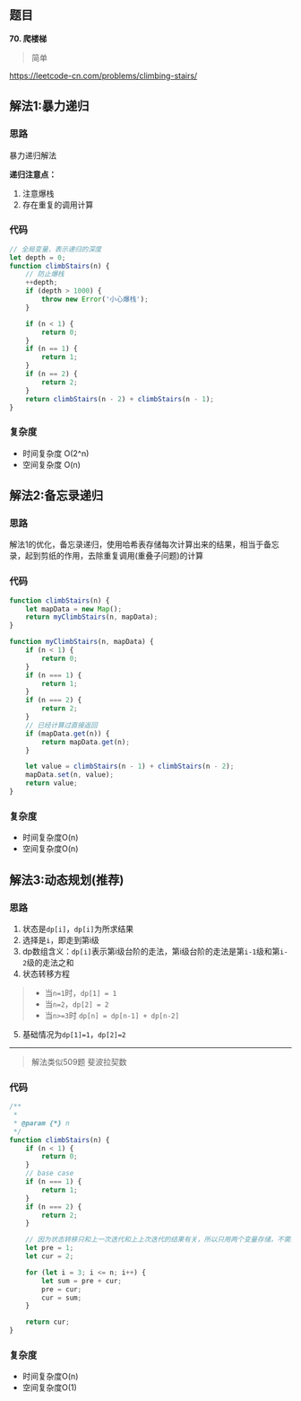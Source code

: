 ## 题目
**70. 爬楼梯**
>简单

https://leetcode-cn.com/problems/climbing-stairs/

## 解法1:暴力递归

### 思路
暴力递归解法

**递归注意点：**
1. 注意爆栈
2. 存在重复的调用计算

### 代码
```javascript
// 全局变量，表示递归的深度
let depth = 0; 
function climbStairs(n) {
    // 防止爆栈
    ++depth;
    if (depth > 1000) {
        throw new Error('小心爆栈');
    }

    if (n < 1) {
        return 0;
    }
    if (n == 1) {
        return 1;
    }
    if (n == 2) {
        return 2;
    }
    return climbStairs(n - 2) + climbStairs(n - 1);
}
```

### 复杂度
* 时间复杂度 O(2^n)
* 空间复杂度 O(n)

## 解法2:备忘录递归

### 思路
解法1的优化，备忘录递归，使用哈希表存储每次计算出来的结果，相当于备忘录，起到剪纸的作用，去除重复调用(重叠子问题)的计算

### 代码
```javascript
function climbStairs(n) {
    let mapData = new Map();
    return myClimbStairs(n, mapData); 
}

function myClimbStairs(n, mapData) {
    if (n < 1) {
        return 0;
    }
    if (n === 1) {
        return 1;
    }
    if (n === 2) {
        return 2;
    }
    // 已经计算过直接返回
    if (mapData.get(n)) {
        return mapData.get(n);
    }

    let value = climbStairs(n - 1) + climbStairs(n - 2);
    mapData.set(n, value);
    return value;
}
```
### 复杂度
 * 时间复杂度O(n)
 * 空间复杂度O(n)


## 解法3:动态规划(推荐)

### 思路
1. 状态是`dp[i]`，`dp[i]`为所求结果
2. 选择是`i`，即走到第i级
3. dp数组含义：`dp[i]`表示第i级台阶的走法，第i级台阶的走法是第`i-1`级和第`i-2`级的走法之和
4. 状态转移方程
>* 当`n=1`时，`dp[1] = 1`
>* 当`n=2`，`dp[2] = 2`
>* 当`n>=3`时 `dp[n] = dp[n-1] + dp[n-2]`
5. 基础情况为`dp[1]=1`，`dp[2]=2`
---

>解法类似509题 斐波拉契数

### 代码
```javascript
/** 
 * 
 * @param {*} n 
 */
function climbStairs(n) {
    if (n < 1) {
        return 0;
    }
    // base case
    if (n === 1) {
        return 1;
    }
    if (n === 2) {
        return 2;
    }

    // 因为状态转移只和上一次迭代和上上次迭代的结果有关，所以只用两个变量存储，不需要用数组，减少了空间
    let pre = 1;
    let cur = 2;

    for (let i = 3; i <= n; i++) {
        let sum = pre + cur;
        pre = cur;
        cur = sum;
    }

    return cur;
}
```
### 复杂度
* 时间复杂度O(n)
* 空间复杂度O(1)
